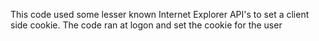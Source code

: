 This code used some lesser known Internet Explorer API's to set a client side cookie. The code ran at logon and set the cookie for the user
